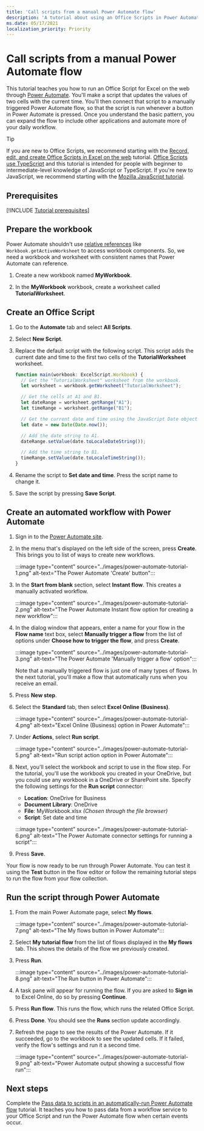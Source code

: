 ```yaml
---
title: 'Call scripts from a manual Power Automate flow'
description: 'A tutorial about using an Office Scripts in Power Automate through a manual trigger.'
ms.date: 05/17/2021
localization_priority: Priority
---
```


# Call scripts from a manual Power Automate flow

This tutorial teaches you how to run an Office Script for Excel on the web through [Power Automate](https://flow.microsoft.com). You'll make a script that updates the values of two cells with the current time. You'll then connect that script to a manually triggered Power Automate flow, so that the script is run whenever a button in Power Automate is pressed. Once you understand the basic pattern, you can expand the flow to include other applications and automate more of your daily workflow.

> [!TIP]
> If you are new to Office Scripts, we recommend starting with the [Record, edit, and create Office Scripts in Excel on the web](excel-tutorial.md) tutorial. [Office Scripts use TypeScript](../overview/code-editor-environment.md) and this tutorial is intended for people with beginner to intermediate-level knowledge of JavaScript or TypeScript. If you're new to JavaScript, we recommend starting with the [Mozilla JavaScript tutorial](https://developer.mozilla.org/docs/Web/JavaScript/Guide/Introduction).

## Prerequisites

[!INCLUDE [Tutorial prerequisites](../includes/power-automate-tutorial-prerequisites.md)]

## Prepare the workbook

Power Automate shouldn't use [relative references](../testing/power-automate-troubleshooting.md#avoid-relative-references) like `Workbook.getActiveWorksheet` to access workbook components. So, we need a workbook and worksheet with consistent names that Power Automate can reference.

1. Create a new workbook named **MyWorkbook**.

2. In the **MyWorkbook** workbook, create a worksheet called **TutorialWorksheet**.

## Create an Office Script

1. Go to the **Automate** tab and select **All Scripts**.

2. Select **New Script**.

3. Replace the default script with the following script. This script adds the current date and time to the first two cells of the **TutorialWorksheet** worksheet.

    ```TypeScript
    function main(workbook: ExcelScript.Workbook) {
      // Get the "TutorialWorksheet" worksheet from the workbook.
      let worksheet = workbook.getWorksheet("TutorialWorksheet");

      // Get the cells at A1 and B1.
      let dateRange = worksheet.getRange("A1");
      let timeRange = worksheet.getRange("B1");

      // Get the current date and time using the JavaScript Date object.
      let date = new Date(Date.now());

      // Add the date string to A1.
      dateRange.setValue(date.toLocaleDateString());

      // Add the time string to B1.
      timeRange.setValue(date.toLocaleTimeString());
    }
    ```

4. Rename the script to **Set date and time**. Press the script name to change it.

5. Save the script by pressing **Save Script**.

## Create an automated workflow with Power Automate

1. Sign in to the [Power Automate site](https://flow.microsoft.com).

2. In the menu that's displayed on the left side of the screen, press **Create**. This brings you to list of ways to create new workflows.

    :::image type="content" source="../images/power-automate-tutorial-1.png" alt-text="The Power Automate 'Create' button":::

3. In the **Start from blank** section, select **Instant flow**. This creates a manually activated workflow.

    :::image type="content" source="../images/power-automate-tutorial-2.png" alt-text="The Power Automate Instant flow option for creating a new workflow":::

4. In the dialog window that appears, enter a name for your flow in the **Flow name** text box, select **Manually trigger a flow** from the list of options under **Choose how to trigger the flow**, and press **Create**.

    :::image type="content" source="../images/power-automate-tutorial-3.png" alt-text="The Power Automate 'Manually trigger a flow' option":::

    Note that a manually triggered flow is just one of many types of flows. In the next tutorial, you'll make a flow that automatically runs when you receive an email.

5. Press **New step**.

6. Select the **Standard** tab, then select **Excel Online (Business)**.

    :::image type="content" source="../images/power-automate-tutorial-4.png" alt-text="Excel Online (Business) option in Power Automate":::

7. Under **Actions**, select **Run script**.

    :::image type="content" source="../images/power-automate-tutorial-5.png" alt-text="Run script action option in Power Automate":::

8. Next, you'll select the workbook and script to use in the flow step. For the tutorial, you'll use the workbook you created in your OneDrive, but you could use any workbook in a OneDrive or SharePoint site. Specify the following settings for the **Run script** connector:

    - **Location**: OneDrive for Business
    - **Document Library**: OneDrive
    - **File**: MyWorkbook.xlsx *(Chosen through the file browser)*
    - **Script**: Set date and time

    :::image type="content" source="../images/power-automate-tutorial-6.png" alt-text="The Power Automate connector settings for running a script":::

9. Press **Save**.

Your flow is now ready to be run through Power Automate. You can test it using the **Test** button in the flow editor or follow the remaining tutorial steps to run the flow from your flow collection.

## Run the script through Power Automate

1. From the main Power Automate page, select **My flows**.

    :::image type="content" source="../images/power-automate-tutorial-7.png" alt-text="The My flows button in Power Automate":::

2. Select **My tutorial flow** from the list of flows displayed in the **My flows** tab. This shows the details of the flow we previously created.

3. Press **Run**.

    :::image type="content" source="../images/power-automate-tutorial-8.png" alt-text="The Run button in Power Automate":::

4. A task pane will appear for running the flow. If you are asked to **Sign in** to Excel Online, do so by pressing **Continue**.

5. Press **Run flow**. This runs the flow, which runs the related Office Script.

6. Press **Done**. You should see the **Runs** section update accordingly.

7. Refresh the page to see the results of the Power Automate. If it succeeded, go to the workbook to see the updated cells. If it failed, verify the flow's settings and run it a second time.

    :::image type="content" source="../images/power-automate-tutorial-9.png" alt-text="Power Automate output showing a successful flow run":::

## Next steps

Complete the [Pass data to scripts in an automatically-run Power Automate flow](excel-power-automate-trigger.md) tutorial. It teaches you how to pass data from a workflow service to your Office Script and run the Power Automate flow when certain events occur.
